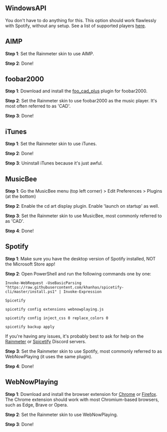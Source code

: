 ## WindowsAPI
You don't have to do anything for this. This option should work flawlessly with Spotify, without any setup.
See a list of supported players [here](https://github.com/ModernFlyouts-Community/ModernFlyouts/blob/main/docs/GSMTC-Support-And-Popular-Apps.md).

## AIMP

**Step 1**: Set the Rainmeter skin to use AIMP.

**Step 2**: Done!

## foobar2000

**Step 1**: Download and install the [foo_cad_plus](https://github.com/RangerCD/foo-cad-plus/releases/latest) plugin for foobar2000.

**Step 2**: Set the Rainmeter skin to use foobar2000 as the music player. It's most often referred to as 'CAD'.

**Step 3**: Done!

## iTunes

**Step 1**: Set the Rainmeter skin to use iTunes.

**Step 2**: Done!

**Step 3**: Uninstall iTunes because it's just awful.

## MusicBee

**Step 1**: Go the MusicBee menu (top left corner) > Edit Preferences > Plugins (at the bottom)

**Step 2**: Enable the cd art display plugin. Enable 'launch on startup' as well.

**Step 3**: Set the Rainmeter skin to use MusicBee, most commonly referred to as 'CAD'.

**Step 4**: Done!

## Spotify

**Step 1**: Make sure you have the desktop version of Spotify installed, NOT the Microsoft Store app!

**Step 2**: Open PowerShell and run the following commands one by one:

```
Invoke-WebRequest -UseBasicParsing "https://raw.githubusercontent.com/khanhas/spicetify-cli/master/install.ps1" | Invoke-Expression
```

```
Spicetify
```

```
spicetify config extensions webnowplaying.js
```

```
spicetify config inject_css 0 replace_colors 0
```

```
spicetify backup apply
```

If you're having any issues, it's probably best to ask for help on the [Rainmeter](http://discord.gg/rainmeter) or [Spicetify](https://discord.com/invite/VnevqPp2Rr) Discord servers.

**Step 3**: Set the Rainmeter skin to use Spotify, most commonly referred to as WebNowPlaying (it uses the same plugin).

**Step 4**: Done!

## WebNowPlaying
**Step 1**: Download and install the browser extension for [Chrome](https://chrome.google.com/webstore/detail/webnowplaying-companion/jfakgfcdgpghbbefmdfjkbdlibjgnbli) or [Firefox](https://addons.mozilla.org/en-US/firefox/addon/webnowplaying-companion/). The Chrome extension should work with most Chromium-based browsers, such as Edge, Brave or Opera.

**Step 2**: Set the Rainmeter skin to use WebNowPlaying.

**Step 3**: Done!
